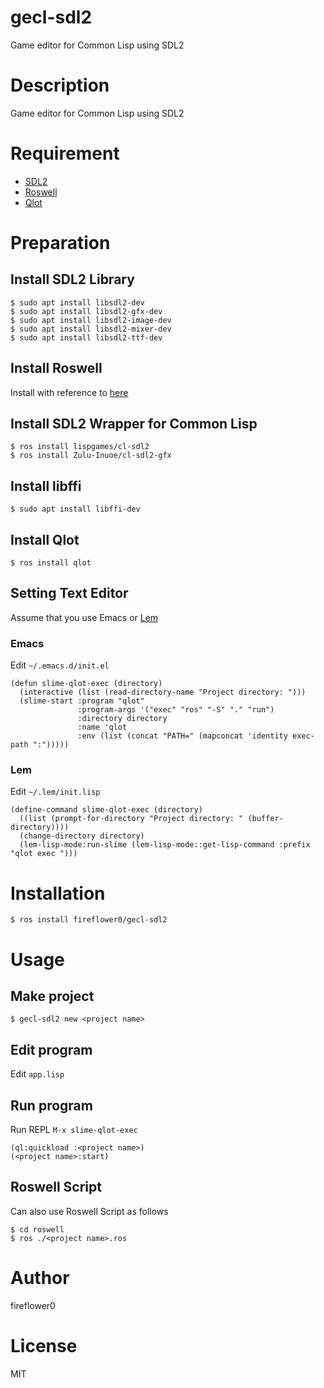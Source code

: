 # gecl-sdl2

Game editor for Common Lisp using SDL2

# Description

Game editor for Common Lisp using SDL2

# Requirement

* [SDL2](https://www.libsdl.org/download-2.0.php)
* [Roswell](https://github.com/roswell/roswell)
* [Qlot](https://github.com/fukamachi/qlot)

# Preparation

## Install SDL2 Library

```
$ sudo apt install libsdl2-dev
$ sudo apt install libsdl2-gfx-dev
$ sudo apt install libsdl2-image-dev
$ sudo apt install libsdl2-mixer-dev
$ sudo apt install libsdl2-ttf-dev
```

## Install Roswell

Install with reference to [here](https://github.com/roswell/roswell#installation-dependency--usage)

## Install SDL2 Wrapper for Common Lisp

```
$ ros install lispgames/cl-sdl2
$ ros install Zulu-Inuoe/cl-sdl2-gfx
```

## Install libffi

```
$ sudo apt install libffi-dev
```

## Install Qlot

```
$ ros install qlot
```

## Setting Text Editor

Assume that you use Emacs or [Lem](https://github.com/cxxxr/lem)

### Emacs

Edit `~/.emacs.d/init.el`

```
(defun slime-qlot-exec (directory)
  (interactive (list (read-directory-name "Project directory: ")))
  (slime-start :program "qlot"
               :program-args '("exec" "ros" "-S" "." "run")
               :directory directory
               :name 'qlot
               :env (list (concat "PATH=" (mapconcat 'identity exec-path ":")))))
```

### Lem

Edit `~/.lem/init.lisp`

```
(define-command slime-qlot-exec (directory)
  ((list (prompt-for-directory "Project directory: " (buffer-directory))))
  (change-directory directory)
  (lem-lisp-mode:run-slime (lem-lisp-mode::get-lisp-command :prefix "qlot exec ")))
```

# Installation

```
$ ros install fireflower0/gecl-sdl2
```

# Usage

## Make project

```
$ gecl-sdl2 new <project name>
```

## Edit program

Edit `app.lisp`

## Run program

Run REPL `M-x slime-qlot-exec`

```
(ql:quickload :<project name>)
(<project name>:start)
```

## Roswell Script

Can also use Roswell Script as follows

```
$ cd roswell
$ ros ./<project name>.ros
```

# Author

fireflower0

# License

MIT
